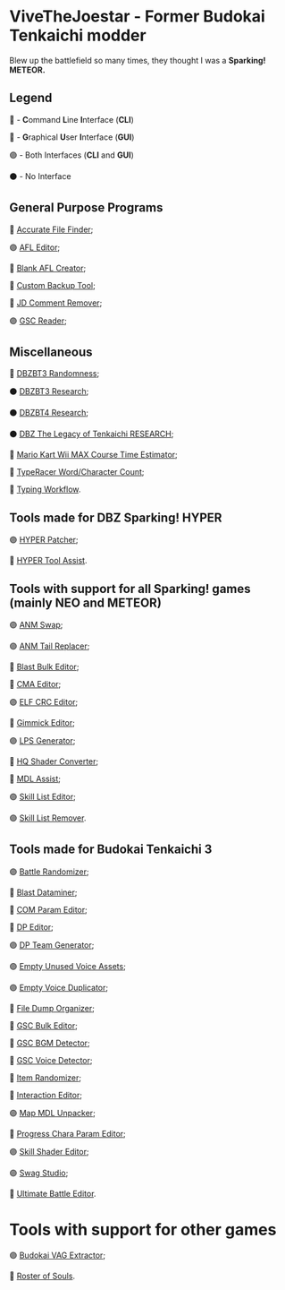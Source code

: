 # ViveTheJoestar - Former Budokai Tenkaichi modder
Blew up the battlefield so many times, they thought I was a **Sparking! METEOR.**

## Legend
🔵 - **C**ommand **L**ine **I**nterface (**CLI**)

🔴 - **G**raphical **U**ser **I**nterface (**GUI**)

🟣 - Both Interfaces (**CLI** and **GUI**)

⚫ - No Interface

## General Purpose Programs
🔴 [Accurate File Finder](https://github.com/ViveTheModder/accurate-file-finder);

🟣 [AFL Editor](https://github.com/ViveTheModder/afl-editor);

🔵 [Blank AFL Creator](https://github.com/ViveTheModder/blank-afl-creator);

🔴 [Custom Backup Tool](https://github.com/ViveTheModder/custom-backup-tool);

🔵 [JD Comment Remover](https://github.com/ViveTheModder/jd-comment-remover);

🟣 [GSC Reader](https://github.com/ViveTheModder/gsc-reader);

## Miscellaneous
🔵 [DBZBT3 Randomness](https://github.com/ViveTheModder/dbzbt3-randomness);

⚫ [DBZBT3 Research](https://github.com/ViveTheModder/dbzbt3-research);

⚫ [DBZBT4 Research](https://github.com/ViveTheModder/bt4-research);

⚫ [DBZ The Legacy of Tenkaichi RESEARCH](https://github.com/ViveTheModder/dbz-tlot-research);

🔵 [Mario Kart Wii MAX Course Time Estimator](https://github.com/ViveTheModder/MKW-MCTE);

🔵 [TypeRacer Word/Character Count](https://github.com/ViveTheModder/typeracer-word-or-char-count);

🔴 [Typing Workflow](https://github.com/ViveTheModder/typing-workflow).

## Tools made for DBZ Sparking! HYPER
🟣 [HYPER Patcher](https://github.com/ViveTheModder/dbzs-hyper-patcher);

🔵 [HYPER Tool Assist](https://github.com/ViveTheModder/dbzs-hyper-tool-assist).

## Tools with support for all Sparking! games (mainly NEO and METEOR)
🟣 [ANM Swap](https://github.com/ViveTheModder/tenkaichi-anm-swap);

🟣 [ANM Tail Replacer](https://github.com/ViveTheModder/tenkaichi-anm-tail-replacer);

🔵 [Blast Bulk Editor](https://github.com/ViveTheModder/tenkaichi-blast-bulk-editor);

🔵 [CMA Editor](https://github.com/ViveTheModder/cma-editor);

🟣 [ELF CRC Editor](https://github.com/ViveTheModder/tenkaichi-elf-crc-editor);

🔴 [Gimmick Editor](https://github.com/ViveTheModder/tenkaichi-gimmick-editor);

🟣 [LPS Generator](https://github.com/ViveTheModder/tenkaichi-lps-generator);

🔵 [HQ Shader Converter](https://github.com/ViveTheModder/bt-hq-shader-converter);

🔵 [MDL Assist](https://github.com/ViveTheModder/tenkaichi-mdl-assist);

🟣 [Skill List Editor](https://github.com/ViveTheModder/tenkaichi-skill-list-editor);

🟣 [Skill List Remover](https://github.com/ViveTheModder/tenkaichi-skill-list-remover).

## Tools made for Budokai Tenkaichi 3
🟣 [Battle Randomizer](https://github.com/ViveTheModder/tenkaichi-battle-randomizer);

🔵 [Blast Dataminer](https://github.com/ViveTheModder/tenkaichi-blast-dataminer);

🔴 [COM Param Editor](https://github.com/ViveTheModder/bt3-com-param-editor);

🔵 [DP Editor](https://github.com/ViveTheModder/bt3-dp-editor);

🟣 [DP Team Generator](https://github.com/ViveTheModder/bt3-dp-team-gen);

🟣 [Empty Unused Voice Assets](https://github.com/ViveTheModder/bt3-empty-unused-voice-assets);

🟣 [Empty Voice Duplicator](https://github.com/ViveTheModder/bt3-empty-voice-duplicator);

🔵 [File Dump Organizer](https://github.com/ViveTheModder/bt3-file-dump-organizer);

🔵 [GSC Bulk Editor](https://github.com/ViveTheModder/bt3-gsc-bulk-editor);

🔵 [GSC BGM Detector](https://github.com/ViveTheModder/bt3-gsc-bgm-detector);

🔵 [GSC Voice Detector](https://github.com/ViveTheModder/bt3-gsc-voice-detector);

🔵 [Item Randomizer](https://github.com/ViveTheModder/tenkaichi-item-randomizer);

🔵 [Interaction Editor](https://github.com/ViveTheModder/tenkaichi-interaction-editor);

🟣 [Map MDL Unpacker](https://github.com/ViveTheModder/tenkaichi-map-mdl-unpacker);

🔵 [Progress Chara Param Editor](https://github.com/ViveTheModder/bt3-progress-chara-param-editor);

🟣 [Skill Shader Editor](https://github.com/ViveTheModder/bt3-skill-shader-editor);

🟣 [Swag Studio](https://github.com/ViveTheModder/swag-studio);

🔴 [Ultimate Battle Editor](https://github.com/ViveTheModder/ultimate-battle-editor).

# Tools with support for other games
🟣 [Budokai VAG Extractor](https://github.com/ViveTheModder/budokai-vag-extractor);

🔵 [Roster of Souls](https://github.com/ViveTheModder/roster-of-souls).
